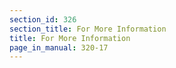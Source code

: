 ```yaml
---
section_id: 326
section_title: For More Information
title: For More Information
page_in_manual: 320-17
---
```

